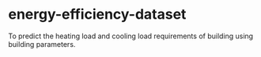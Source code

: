 # energy-efficiency-dataset
To predict the heating load and cooling load requirements of building using building parameters.

